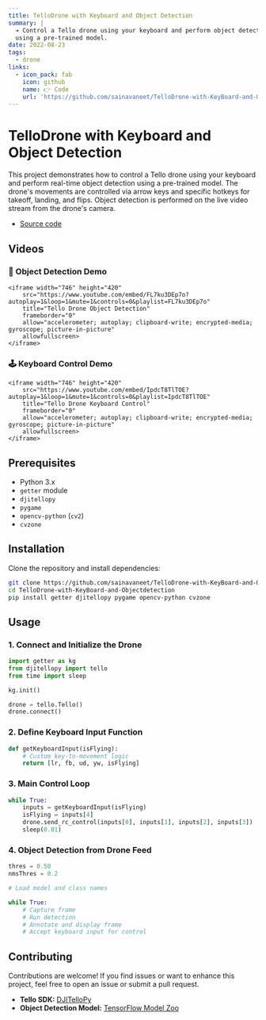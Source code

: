 ```yaml
---
title: TelloDrone with Keyboard and Object Detection
summary: |
  ➔ Control a Tello drone using your keyboard and perform object detection
  using a pre-trained model.
date: 2022-08-23
tags:
  - drone
links:
  - icon_pack: fab
    icon: github
    name: 👉 Code
    url: 'https://github.com/sainavaneet/TelloDrone-with-KeyBoard-and-Objectdetection'
---
```


# TelloDrone with Keyboard and Object Detection

This project demonstrates how to control a Tello drone using your keyboard and perform real-time object detection using a pre-trained model. The drone's movements are controlled via arrow keys and specific hotkeys for takeoff, landing, and flips. Object detection is performed on the live video stream from the drone's camera.


- [Source code](https://github.com/sainavaneet/TelloDrone-with-KeyBoard-and-Objectdetection.git)


## Videos

### 🎯 Object Detection Demo

```{raw} html
<iframe width="746" height="420"
    src="https://www.youtube.com/embed/FL7ku3DEp7o?autoplay=1&loop=1&mute=1&controls=0&playlist=FL7ku3DEp7o"
    title="Tello Drone Object Detection"
    frameborder="0"
    allow="accelerometer; autoplay; clipboard-write; encrypted-media; gyroscope; picture-in-picture"
    allowfullscreen>
</iframe>
```

### 🕹️ Keyboard Control Demo

```{raw} html
<iframe width="746" height="420"
    src="https://www.youtube.com/embed/IpdcT8TlTOE?autoplay=1&loop=1&mute=1&controls=0&playlist=IpdcT8TlTOE"
    title="Tello Drone Keyboard Control"
    frameborder="0"
    allow="accelerometer; autoplay; clipboard-write; encrypted-media; gyroscope; picture-in-picture"
    allowfullscreen>
</iframe>
```
## Prerequisites

- Python 3.x
- `getter` module
- `djitellopy`
- `pygame`
- `opencv-python` (`cv2`)
- `cvzone`

## Installation

Clone the repository and install dependencies:

```bash
git clone https://github.com/sainavaneet/TelloDrone-with-KeyBoard-and-Objectdetection.git
cd TelloDrone-with-KeyBoard-and-Objectdetection
pip install getter djitellopy pygame opencv-python cvzone
```

## Usage

### 1. Connect and Initialize the Drone

```python
import getter as kg
from djitellopy import tello
from time import sleep

kg.init()

drone = tello.Tello()
drone.connect()
```

### 2. Define Keyboard Input Function

```python
def getKeyboardInput(isFlying):
    # Custom key-to-movement logic
    return [lr, fb, ud, yw, isFlying]
```

### 3. Main Control Loop

```python
while True:
    inputs = getKeyboardInput(isFlying)
    isFlying = inputs[4]
    drone.send_rc_control(inputs[0], inputs[1], inputs[2], inputs[3])
    sleep(0.01)
```

### 4. Object Detection from Drone Feed

```python
thres = 0.50
nmsThres = 0.2

# Load model and class names

while True:
    # Capture frame
    # Run detection
    # Annotate and display frame
    # Accept keyboard input for control
```



## Contributing

Contributions are welcome! If you find issues or want to enhance this project, feel free to open an issue or submit a pull request.

- **Tello SDK:** [DJITelloPy](https://github.com/damiafuentes/DJITelloPy)  
- **Object Detection Model:** [TensorFlow Model Zoo](https://github.com/tensorflow/models/blob/master/research/object_detection/g3doc/tf2_detection_zoo.md)

